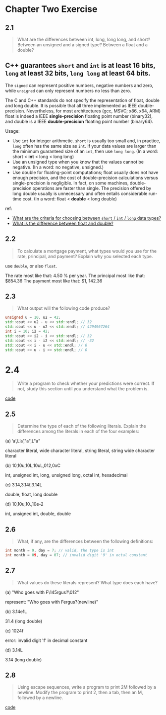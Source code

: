 # Chapter Two Exercise

## 2.1

> What are the differences between int, long, long long, and short? Between an unsigned and a signed type? Between a float and a double?

## C++ guarantees `short` and `int` is **at least** 16 bits, `long` **at least** 32 bits, `long long` **at least** 64 bits.

The `signed` can represent positive numbers, negative numbers and zero, while `unsigned` can only represent numbers no less than zero.

The C and C++ standards do not specify the representation of float, double and long double. It is possible that all three implemented as IEEE double-precision. Nevertheless, for most architectures (gcc, MSVC; x86, x64, ARM) float is indeed a IEEE **single-precision** floating point number (binary32), and double is a IEEE **double-precision** floating point number (binary64).

Usage:

- Use `int` for integer arithmetic. `short` is usually too small and, in practice, `long` often has the same size as `int`. If your data values are larger than the minimum guaranteed size of an `int`, then use `long long`. (In a word: short < **int** < long < long long)
- Use an unsigned type when you know that the values cannot be negative. (In a word: no negative, unsigned.)
- Use double for floating-point computations; float usually does not have enough precision, and the cost of double-precision calculations versus single-precision is negligible. In fact, on some machines, double-precision operations are faster than single. The precision offered by long double usually is unnecessary and often entails considerable run-time cost. (In a word: float < **double** < long double)

ref:

- [What are the criteria for choosing between `short` / `int` / `long` data types?](https://isocpp.org/wiki/faq/newbie#choosing-int-size)
- [What is the difference between float and double?](https://stackoverflow.com/questions/2386772/what-is-the-difference-between-float-and-double)

## 2.2

> To calculate a mortgage payment, what types would you use for the rate, principal, and payment? Explain why you selected each type.

use `double`, or also `float`.

The rate most like that: 4.50 % per year. The principal most like that: $854.36 The payment most like that: $1, 142.36

## 2.3

>  What output will the following code produce?

```c++
unsigned u = 10, u2 = 42;
std::cout << u2 - u << std::endl; // 32
std::cout << u - u2 << std::endl; // 4294967264
int i = 10; i2 = 42;
std::cout << i2 - i << std::endl; // 32
std::cout << i - i2 << std::endl; // -32
std::cout << i - u << std::endl; // 0
std::cout << u - i << std::endl; // 0
```

# 2.4

> Write a program to check whether your predictions were correct. If not, study this section until you understand what the problem is.

[code](./exercise2_4.cpp)

## 2.5

> Determine the type of each of the following literals. Explain the differences among the literals in each of the four examples:

(a) ’a’,L’a’,"a",L"a"

character literal, wide character literal, string literal, string wide character literal

(b) 10,10u,10L,10uL,012,0xC

int, unsigned int, long, unsigned long, octal int, hexadecimal

(c) 3.14,3.14f,3.14L

double, float, long double

(d) 10,10u,10.,10e-2

int, unsigned int, double, double

## 2.6

> What, if any, are the differences between the following definitions:

```c++
int month = 9, day = 7; // valid, the type is int
int month = 09, day = 07; // invalid digit '9' in octal constant
```

## 2.7

> What values do these literals represent? What type does each have?

(a) "Who goes with F\145rgus?\012"

represent:  "Who goes with Fergus?(newline)"

(b) 3.14e1L

31.4 (long double)

(c) 1024f

 error: invalid digit 'f' in decimal constant

(d) 3.14L

3.14 (long double)

## 2.8

> Using escape sequences, write a program to print 2M followed by a newline. Modify the program to print 2, then a tab, then an M, followed by a newline.

[code](./exercise2_8.cpp)

